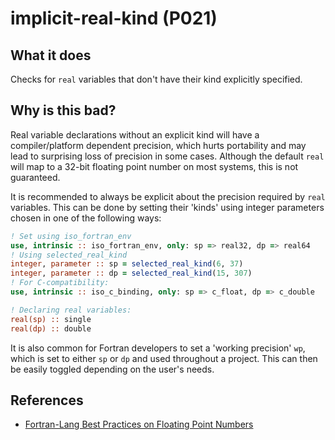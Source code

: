 # implicit-real-kind (P021)
## What it does
Checks for `real` variables that don't have their kind explicitly specified.

## Why is this bad?
Real variable declarations without an explicit kind will have a compiler/platform
dependent precision, which hurts portability and may lead to surprising loss of
precision in some cases. Although the default `real` will map to a 32-bit floating
point number on most systems, this is not guaranteed.

It is recommended to always be explicit about the precision required by `real`
variables. This can be done by setting their 'kinds' using integer parameters
chosen in one of the following ways:

```f90
! Set using iso_fortran_env
use, intrinsic :: iso_fortran_env, only: sp => real32, dp => real64
! Using selected_real_kind
integer, parameter :: sp = selected_real_kind(6, 37)
integer, parameter :: dp = selected_real_kind(15, 307)
! For C-compatibility:
use, intrinsic :: iso_c_binding, only: sp => c_float, dp => c_double

! Declaring real variables:
real(sp) :: single
real(dp) :: double
```

It is also common for Fortran developers to set a 'working precision' `wp`,
which is set to either `sp` or `dp` and used throughout a project. This can
then be easily toggled depending on the user's needs.

## References
- [Fortran-Lang Best Practices on Floating Point Numbers](https://fortran-lang.org/en/learn/best_practices/floating_point/)